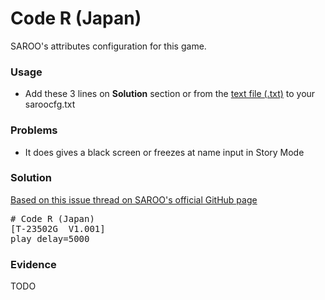 # Code R (Japan)

SAROO's attributes configuration for this game.

### Usage

- Add these 3 lines on **Solution** section or from the [text file (.txt)](./config.txt) to your saroocfg.txt

### Problems

- It does gives a black screen or freezes at name input in Story Mode

### Solution

[Based on this issue thread on SAROO's official GitHub page](https://github.com/tpunix/SAROO/issues/80#issuecomment-1961805114)

<pre># Code R (Japan)
[T-23502G  V1.001]
play_delay=5000</pre>

### Evidence

TODO
